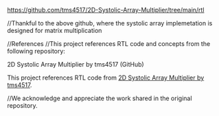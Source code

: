 https://github.com/tms4517/2D-Systolic-Array-Multiplier/tree/main/rtl

//Thankful to the above github, where the systolic array implemetation is designed for matrix multiplication

//References
//This project references RTL code and concepts from the following repository:

2D Systolic Array Multiplier by tms4517 (GitHub)

This project references RTL code from 
[2D Systolic Array Multiplier by tms4517](https://github.com/tms4517/2D-Systolic-Array-Multiplier/tree/main/rtl).


//We acknowledge and appreciate the work shared in the original repository.

